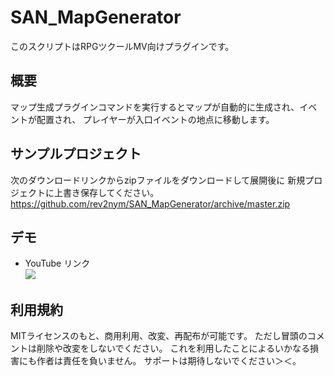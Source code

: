 # SAN_MapGenerator
このスクリプトはRPGツクールMV向けプラグインです。

## 概要
マップ生成プラグインコマンドを実行するとマップが自動的に生成され、イベントが配置され、
プレイヤーが入口イベントの地点に移動します。

## サンプルプロジェクト
次のダウンロードリンクからzipファイルをダウンロードして展開後に
新規プロジェクトに上書き保存してください。  
https://github.com/rev2nym/SAN_MapGenerator/archive/master.zip

## デモ
- YouTube リンク  
[![](https://img.youtube.com/vi/cBvlI5eI7wQ/0.jpg)](https://www.youtube.com/watch?v=cBvlI5eI7wQ)

## 利用規約
MITライセンスのもと、商用利用、改変、再配布が可能です。
ただし冒頭のコメントは削除や改変をしないでください。
これを利用したことによるいかなる損害にも作者は責任を負いません。
サポートは期待しないでください＞＜。
